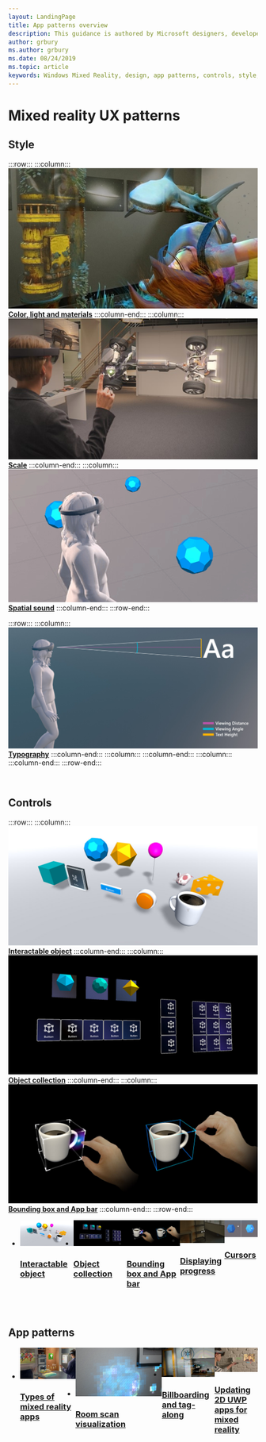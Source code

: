 ```yaml
---
layout: LandingPage
title: App patterns overview
description: This guidance is authored by Microsoft designers, developers, program managers, and researchers, whose work spans holographic devices (like HoloLens) and immersive devices (like the Acer and HP Windows Mixed Reality headsets). So, consider this work as a set of topics for ‘how to design for Windows head-mounted displays’.
author: grbury 
ms.author: grbury
ms.date: 08/24/2019
ms.topic: article
keywords: Windows Mixed Reality, design, app patterns, controls, style, HoloLens, interaction
---
```


# Mixed reality UX patterns

## Style

:::row:::
    :::column:::
       [![Color, light and materials](images/640px-fragments.jpg)](color,-light-and-materials.md)
        **[Color, light and materials](color,-light-and-materials.md)**
    :::column-end:::
    :::column:::
       [![Scale](images/volvo-cars-microsoft-hololens-experience01-640px.jpg)](scale.md)
        **[Scale](scale.md)**
    :::column-end:::
    :::column:::
       [![Spatial sound](images/SpatialAudio.gif)](spatial-sound.md)
        **[Spatial sound](spatial-sound.md)**
    :::column-end:::
:::row-end:::

:::row:::
    :::column:::
       [![Typography](images/text_in_unity_viewingangle.jpg)](typography.md)
        **[Typography](typography.md)**
    :::column-end:::
    :::column:::
    :::column-end:::
    :::column:::
    :::column-end:::
:::row-end:::

<br>

## Controls

:::row:::
    :::column:::
       [![Interactable object](images/640px-interactibleobject-hero-640px.jpg)](interactable-object.md)
        **[Interactable object](interactable-object.md)**
    :::column-end:::
    :::column:::
       [![Object collection](images/640px-objectcollection-hero-640px.jpg)](object-collection.md)
        **[Object collection](object-collection.md)**
    :::column-end:::
    :::column:::
       [![Bounding box and App bar](images/640px-boundingbox-hero.jpg)](app-bar-and-bounding-box.md)
        **[Bounding box and App bar](app-bar-and-bounding-box.md)**
    :::column-end:::
:::row-end:::


<ul id="cardtypes-W" class="cardsW panelContent" style="display: flex; margin-top: 0px;">
                            <li>
                                    <a href="interactable-object.md" title="Interactable object" data-linktype="absolute-path">
                                    <div class="cardSize">
                                        <div class="cardPadding">
                                            <div class="card">
                                                <div class="cardImageOuter">
                                                    <div class="cardImage">
                                                        <img src="images/640px-interactibleobject-hero-640px.jpg" alt="Interactable object icon">
                                                    </div>
                                                </div>
                                                <div class="cardText">
                                                    <h3>Interactable object</h3>
                                                </div>
                                            </div>
                                        </div>
                                    </div>
                               </a>
                            </li>
                               <li>
                                  <a href="object-collection.md" title="Object collection" data-linktype="absolute-path">
                                    <div class="cardSize">
                                        <div class="cardPadding">
                                            <div class="card">
                                                <div class="cardImageOuter">
                                                    <div class="cardImage">
                                                        <img src="images/640px-objectcollection-hero-640px.jpg" alt="Object collection icon">
                                                    </div>
                                                </div>
                                                <div class="cardText">
                                                    <h3>Object collection</h3>
                                                </div>
                                            </div>
                                        </div>
                                    </div>
                               </a>
                            </li>
                            <li>
                              <a href="app-bar-and-bounding-box.md" title="Bounding box and App bar" data-linktype="absolute-path">
                              <div class="cardSize">
                                  <div class="cardPadding">
                                      <div class="card">
                                          <div class="cardImageOuter">
                                              <div class="cardImage">
                                                  <img src="images/640px-boundingbox-hero.jpg" alt="Bounding box and App bar icon">
                                              </div>
                                          </div>
                                          <div class="cardText">
                                              <h3>Bounding box and App bar</h3>
                                          </div>
                                      </div>
                                  </div>
                              </div>
                              </a>
                            </li>
                            <li>
                            <a href="progress.md" title="Displaying progress" data-linktype="absolute-path">
                              <div class="cardSize">
                                  <div class="cardPadding">
                                      <div class="card">
                                          <div class="cardImageOuter">
                                              <div class="cardImage">
                                                  <img src="images/hololens2_loader.gif" alt="Displaying progress icon">
                                              </div>
                                          </div>
                                          <div class="cardText">
                                              <h3>Displaying progress</h3>
                                          </div>
                                      </div>
                                  </div>
                              </div>
                              </a>
                            </li>          
                            <li>
                            <a href="cursors.md" title="Cursors" data-linktype="absolute-path">
                              <div class="cardSize">
                                  <div class="cardPadding">
                                      <div class="card">
                                          <div class="cardImageOuter">
                                              <div class="cardImage">
                                                  <img src="images/gazetargeting-highlighting-640px.jpg" alt="Cursors icon">
                                              </div>
                                          </div>
                                          <div class="cardText">
                                              <h3>Cursors</h3>
                                          </div>
                                      </div>
                                  </div>
                              </div>
                              </a>
                            </li>     
</ul>

<br>

## App patterns

<ul id="cardtypes-W" class="cardsW panelContent" style="display: flex; margin-top: 0px;">
                            <li>
                                    <a href="types-of-mixed-reality-apps.md" title="Types of mixed reality apps" data-linktype="absolute-path">
                                    <div class="cardSize">
                                        <div class="cardPadding">
                                            <div class="card">
                                                <div class="cardImageOuter">
                                                    <div class="cardImage">
                                                        <img src="images/enhancedenvironmentapps-640px.jpg" alt="Types of mixed reality apps icon">
                                                    </div>
                                                </div>
                                                <div class="cardText">
                                                    <h3>Types of mixed reality apps</h3>
                                                </div>
                                            </div>
                                        </div>
                                    </div>
                               </a>
                            </li>
                               <li>
                                  <a href="room-scan-visualization.md" title="Room scan visualization" data-linktype="absolute-path">
                                    <div class="cardSize">
                                        <div class="cardPadding">
                                            <div class="card">
                                                <div class="cardImageOuter">
                                                    <div class="cardImage">
                                                        <img src="images/sr-mixedworld-140429-8pm-00068-1000px.png" alt="Room scan visualization icon">
                                                    </div>
                                                </div>
                                                <div class="cardText">
                                                    <h3>Room scan visualization</h3>
                                                </div>
                                            </div>
                                        </div>
                                    </div>
                               </a>
                            </li>          
                              <li>
                              <a href="billboarding-and-tag-along.md" title="Billboarding and tag-along" data-linktype="absolute-path">
                              <div class="cardSize">
                                  <div class="cardPadding">
                                      <div class="card">
                                          <div class="cardImageOuter">
                                              <div class="cardImage">
                                                  <img src="images/billboarding-fragments.gif" alt="Billboarding and tag-along icon">
                                              </div>
                                          </div>
                                          <div class="cardText">
                                              <h3>Billboarding and tag-along</h3>
                                          </div>
                                      </div>
                                  </div>
                              </div>
                              </a>
                            </li>      
                               <li>
                               <a href="case-study-lessons-from-the-lowes-kitchen.md" title="Updating 2D UWP apps for mixed reality" data-linktype="absolute-path">
                              <div class="cardSize">
                                  <div class="cardPadding">
                                      <div class="card">
                                          <div class="cardImageOuter">
                                              <div class="cardImage">
                                                  <img src="images/500px-fix-a-broken-switch-with-hololens.jpg" alt="Updating 2D UWP apps for mixed reality icon">
                                              </div>
                                          </div>
                                          <div class="cardText">
                                              <h3>Updating 2D UWP apps for mixed reality</h3>
                                          </div>
                                      </div>
                                  </div>
                              </div>
                             </a>
                            </li> 
</ul>